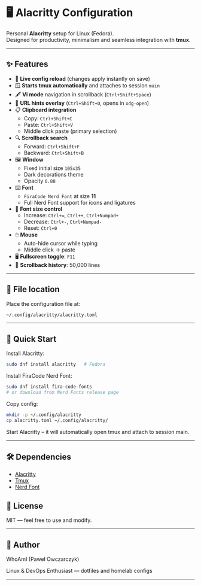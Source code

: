 # 🖥️ Alacritty Configuration

Personal **Alacritty** setup for Linux (Fedora).  
Designed for productivity, minimalism and seamless integration with **tmux**.

---

## ✨ Features

- 🔄 **Live config reload** (changes apply instantly on save)
- 🪟 **Starts tmux automatically** and attaches to session `main`
- 🖋️ **Vi mode** navigation in scrollback (`Ctrl+Shift+Space`)
- 🔗 **URL hints overlay** (`Ctrl+Shift+O`, opens in `xdg-open`)
- 📋 **Clipboard integration**
  - Copy: `Ctrl+Shift+C`
  - Paste: `Ctrl+Shift+V`
  - Middle click paste (primary selection)
- 🔍 **Scrollback search**
  - Forward: `Ctrl+Shift+F`
  - Backward: `Ctrl+Shift+B`
- 🖼️ **Window**
  - Fixed initial size `105x35`
  - Dark decorations theme
  - Opacity `0.88`
- ⌨️ **Font**
  - `FiraCode Nerd Font` at size **11**
  - Full Nerd Font support for icons and ligatures
- 📏 **Font size control**
  - Increase: `Ctrl+=`, `Ctrl++`, `Ctrl+Numpad+`
  - Decrease: `Ctrl+-`, `Ctrl+Numpad-`
  - Reset: `Ctrl+0`
- 🖱️ **Mouse**
  - Auto-hide cursor while typing
  - Middle click → paste
- 🖥️ **Fullscreen toggle**: `F11`
- 📜 **Scrollback history**: 50,000 lines

---

## 📂 File location

Place the configuration file at:

```bash
~/.config/alacritty/alacritty.toml
```
---

## 🚀 Quick Start

Install Alacritty:

```bash
sudo dnf install alacritty   # Fedora
```

Install FiraCode Nerd Font:

```bash
sudo dnf install fira-code-fonts
# or download from Nerd Fonts release page
```

Copy config:

```bash
mkdir -p ~/.config/alacritty
cp alacritty.toml ~/.config/alacritty/

```

Start Alacritty – it will automatically open tmux and attach to session main.

---

## 🛠️ Dependencies

- [Alacritty](https://alacritty.org/config-alacritty.html)
- [Tmux](https://github.com/tmux/tmux/wiki)
- [Nerd Font](https://www.nerdfonts.com/)

## 📜 License
MIT — feel free to use and modify.

---

## 🧑 Author

WhoAmI (Paweł Owczarczyk)

Linux & DevOps Enthusiast — dotfiles and homelab configs

---
